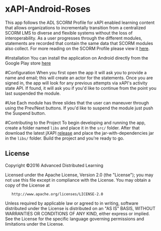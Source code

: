 xAPI-Android-Roses
==================

This app follows the ADL SCORM Profile for xAPI enabled learning content that allows organizations to incrementally transition from a centralized SCORM LMS to diverse and flexible systems without the loss of interoperability. As a user progresses through the different modules, statements are recorded that contain the same data that SCORM modules also collect. For more reading on the SCORM Profile please view it [here](https://github.com/adlnet/xAPI-SCORM-Profile/blob/master/xapi-scorm-profile.md#20-when-to-use-this-profile).

#Installation
You can install the application on Android directly from the Google Play store [here](https://play.google.com/store/apps/details?id=org.adl.roses&hl=en)

#Configuration
When you first open the app it will ask you to provide a name and email; this will create an actor for the statements. Once you are signed in, the app will look for any previous attempts via xAPI's activity state API. If found, it will ask you if you'd like to continue from the point you last suspended the module.

#Use
Each module has three slides that the user can maneuver through using the Prev/Next buttons. If you'd like to suspend the module just push the Suspend button.

#Contributing to the Project
To begin developing and running the app, create a folder named `libs` and place it in the `src/` folder. After that download the latest jXAPI [release](https://search.maven.org/#search%7Cga%7C1%7Cjxapi) and place the jar-with-dependencies jar in the `libs/` folder. Build the project and you're ready to go.

## License
   Copyright &copy;2016 Advanced Distributed Learning

   Licensed under the Apache License, Version 2.0 (the "License");
   you may not use this file except in compliance with the License.
   You may obtain a copy of the License at

       http://www.apache.org/licenses/LICENSE-2.0

   Unless required by applicable law or agreed to in writing, software
   distributed under the License is distributed on an "AS IS" BASIS,
   WITHOUT WARRANTIES OR CONDITIONS OF ANY KIND, either express or implied.
   See the License for the specific language governing permissions and
   limitations under the License.
